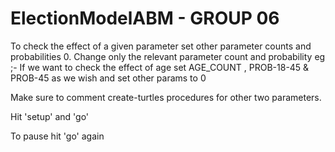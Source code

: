 # ElectionModelABM - GROUP 06

To check the effect of a given parameter set other parameter counts and probabilities 0. Change only the relevant parameter count and probability
eg ;- If we want to check the effect of age set AGE_COUNT , PROB-18-45 & PROB-45 as we wish and set other params to 0

Make sure to comment create-turtles procedures for other two parameters.

Hit 'setup' and 'go'

To pause hit 'go' again
